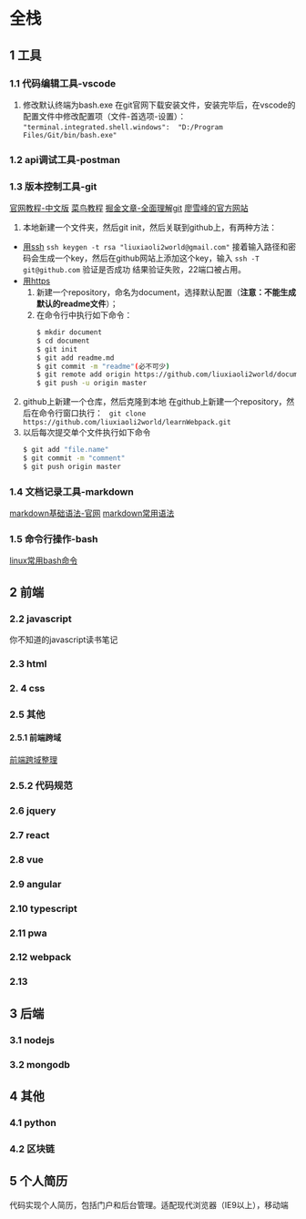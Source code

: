 # 全栈
## 1 工具
### 1.1 代码编辑工具-vscode
   1. 修改默认终端为bash.exe
   在git官网下载安装文件，安装完毕后，在vscode的配置文件中修改配置项（文件-首选项-设置）：
   ``` "terminal.integrated.shell.windows":  "D:/Program Files/Git/bin/bash.exe" ```

### 1.2 api调试工具-postman
### 1.3 版本控制工具-git
[官网教程-中文版](https://git-scm.com/book/zh/v2)
[菜鸟教程](http://www.runoob.com/git/git-tutorial.html)
[掘金文章-全面理解git](https://juejin.im/post/582bd0b4da2f600063d4f89e)
[廖雪峰的官方网站](https://www.liaoxuefeng.com/wiki/0013739516305929606dd18361248578c67b8067c8c017b000)
1. 本地新建一个文件夹，然后git init，然后关联到github上，有两种方法：
- [用ssh](http://www.runoob.com/git/git-remote-repo.html)
    ``` ssh keygen -t rsa "liuxiaoli2world@gmail.com" ```
    接着输入路径和密码会生成一个key，然后在github网站上添加这个key，输入
    ``` ssh -T git@github.com ``` 验证是否成功
    结果验证失败，22端口被占用。
- [用https](https://www.liaoxuefeng.com/wiki/0013739516305929606dd18361248578c67b8067c8c017b000/0013752340242354807e192f02a44359908df8a5643103a000)
    1. 新建一个repository，命名为document，选择默认配置（__注意：不能生成默认的readme文件__）；
    2. 在命令行中执行如下命令：
        ``` bash
        $ mkdir document
        $ cd document
        $ git init
        $ git add readme.md
        $ git commit -m "readme"(必不可少)
        $ git remote add origin https://github.com/liuxiaoli2world/document.git
        $ git push -u origin master
        ```
2. github上新建一个仓库，然后克隆到本地
    在github上新建一个repository，然后在命令行窗口执行：
    ``` git clone https://github.com/liuxiaoli2world/learnWebpack.git```
3. 以后每次提交单个文件执行如下命令
    ``` bash
    $ git add "file.name"
    $ git commit -m "comment"
    $ git push origin master
    ```
### 1.4 文档记录工具-markdown
[markdown基础语法-官网](http://www.markdown.cn/)
[markdown常用语法](http://wuxiaolong.me/2016/10/11/markdownGuide/)
### 1.5 命令行操作-bash
[linux常用bash命令](https://www.cnblogs.com/savorboard/p/bash-guide.html)

## 2 前端
### 2.2 javascript
你不知道的javascript读书笔记
### 2.3 html
### 2. 4 css
### 2.5 其他
#### 2.5.1 前端跨域
[前端跨域整理](https://juejin.im/post/5815f4abbf22ec006893b431)
### 2.5.2 代码规范
### 2.6 jquery
### 2.7 react
### 2.8 vue
### 2.9 angular
### 2.10 typescript
### 2.11 pwa
### 2.12 webpack
### 2.13
## 3 后端
### 3.1 nodejs
### 3.2 mongodb
## 4 其他
### 4.1 python
### 4.2 区块链
## 5 个人简历
代码实现个人简历，包括门户和后台管理。适配现代浏览器（IE9以上），移动端

